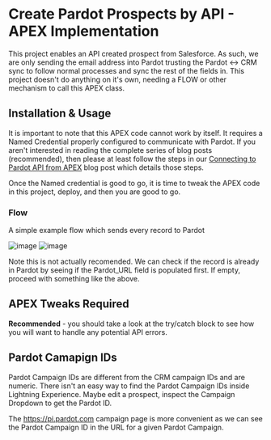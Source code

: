 # Create Pardot Prospects by API - APEX Implementation

This project enables an API created prospect from Salesforce. As such, we are only sending the email address into Pardot trusting the Pardot <-> CRM sync to follow normal processes and sync the rest of the fields in. This project doesn't do anything on it's own, needing a FLOW or other mechanism to call this APEX class.

## Installation & Usage
It is important to note that this APEX code cannot work by itself. It requires a Named Credential properly configured to communicate with Pardot. If you aren't interested in reading the complete series of blog posts (recommended), then please at least follow the steps in our [Connecting to Pardot API from APEX](https://thespotforpardot.com/2021/02/02/pardot-api-and-getting-ready-with-salesforce-sso-users-part-3a-connecting-to-pardot-api-from-apex/) blog post which details those steps.

Once the Named credential is good to go, it is time to tweak the APEX code in this project, deploy, and then you are good to go.

### Flow
A simple example flow which sends every record to Pardot 

![image](https://user-images.githubusercontent.com/779440/154770572-b0a04691-d932-4875-a02e-a884f43dc6c4.png)
![image](https://user-images.githubusercontent.com/779440/154770612-3c1bf47a-110c-4b1d-af26-d5009bce582a.png)

Note this is not actually recomended. We can check if the record is already in Pardot by seeing if the Pardot_URL field is populated first. If empty, proceed with something like the above.


## APEX Tweaks Required

**Recommended** - you should take a look at the try/catch block to see how you will want to handle any potential API errors.

## Pardot Camapign IDs
Pardot Campaign IDs are different from the CRM campaign IDs and are numeric. There isn't an easy way to find the Pardot Campaign IDs inside Lightning Experience. Maybe edit a prospect, inspect the Campaign Dropdown to get the Pardot ID. 

The https://pi.pardot.com campaign page is more convenient as we can see the Pardot Campaign ID in the URL for a given Pardot Campaign.
